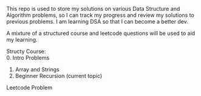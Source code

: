 This repo is used to store my solutions on various Data Structure and Algorithm problems, so I can track my progress and review my solutions to previous problems. I am learning DSA so that I can become a better dev.

A mixture of a structured course and leetcode questions will be used to aid my learning.

Structy Course:
<br>
0. Intro Problems
1. Array and Strings
2. Beginner Recursion (current topic)

Leetcode Problem